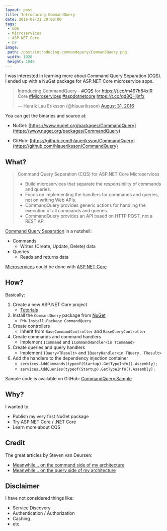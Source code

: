 ```yaml
---
layout: post
title: Introducing CommandQuery
date: 2016-08-31 20:00:00
tags:
 - CQS
 - Microservices
 - ASP.NET Core
 - C#
image:
 path: /post/introducing-commandquery/CommandQuery.png
 width: 1920
 height: 1048
---
```


I was interested in learning more about Command Query Separation (CQS). I ended up with a NuGet package for ASP.NET Core microservice apps.

<blockquote class="twitter-tweet" data-lang="en"><p lang="en" dir="ltr">Introducing CommandQuery - <a href="https://twitter.com/hashtag/CQS?src=hash">#CQS</a> for <a href="https://t.co/m497h64xIR">https://t.co/m497h64xIR</a> Core <a href="https://twitter.com/hashtag/Microservices?src=hash">#Microservices</a> <a href="https://twitter.com/hashtag/aspdotnetcore?src=hash">#aspdotnetcore</a> <a href="https://t.co/qd8QHljnfx">https://t.co/qd8QHljnfx</a></p>&mdash; Henrik Lau Eriksson (@hlaueriksson) <a href="https://twitter.com/hlaueriksson/status/771047534043209728">August 31, 2016</a></blockquote>
<script async src="//platform.twitter.com/widgets.js" charset="utf-8"></script>

You can get the binaries and source at:

* NuGet: [https://www.nuget.org/packages/CommandQuery](https://www.nuget.org/packages/CommandQuery)

* GitHub: [https://github.com/hlaueriksson/CommandQuery](https://github.com/hlaueriksson/CommandQuery)

## What?

> Command Query Separation (CQS) for ASP.NET Core Microservices
>
> * Build microservices that separate the responsibility of commands and queries.
> * Focus on implementing the handlers for commands and queries, not on writing Web APIs.
> * CommandQuery provides generic actions for handling the execution of all commands and queries.
> * CommandQuery provides an API based on HTTP POST, not a REST API

[Command Query Separation](http://martinfowler.com/bliki/CommandQuerySeparation.html) in a nutshell:

* Commands
	* Writes (Create, Update, Delete) data
* Queries
	* Reads and returns data

[Microservices](http://martinfowler.com/articles/microservices.html) could be done with [ASP.NET Core](https://docs.asp.net)

## How?

Basically:

1. Create a new ASP.NET Core project
	* [Tutorials](https://docs.asp.net/en/latest/tutorials/index.html)
2. Install the `CommandQuery` package from [NuGet](https://www.nuget.org/packages/CommandQuery)
	* `PM>` `Install-Package CommandQuery`
3. Create controllers
	* Inherit from `BaseCommandController` and `BaseQueryController`
4. Create commands and command handlers
	* Implement `ICommand` and `ICommandHandler<in TCommand>`
5. Create queries and query handlers
	* Implement `IQuery<TResult>` and `IQueryHandler<in TQuery, TResult>`
6. Add the handlers to the dependency injection container
	* `services.AddCommands(typeof(Startup).GetTypeInfo().Assembly);`
	* `services.AddQueries(typeof(Startup).GetTypeInfo().Assembly);`

Sample code is available on GitHub: [CommandQuery.Sample](https://github.com/hlaueriksson/CommandQuery/tree/master/sample/CommandQuery.Sample)

## Why?

I wanted to:

* Publish my very first NuGet package
* Try ASP.NET Core / .NET Core
* Learn more about CQS

## Credit

The great articles by Steven van Deursen:

* [Meanwhile... on the command side of my architecture](https://cuttingedge.it/blogs/steven/pivot/entry.php?id=91)
* [Meanwhile... on the query side of my architecture](https://cuttingedge.it/blogs/steven/pivot/entry.php?id=92)

## Disclaimer

I have not considered things like:

* Service Discovery
* Authentication / Authorization
* Caching
* etc.
